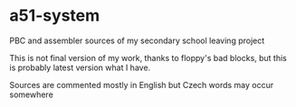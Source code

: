 a51-system
==========

PBC and assembler sources of my secondary school leaving project

This is not final version of my work, thanks to floppy's bad blocks, but this is probably latest version what I have.

Sources are commented mostly in English but Czech words may occur somewhere

